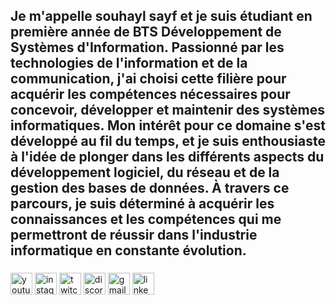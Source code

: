 <h2 align="left">Je m'appelle souhayl sayf et je suis étudiant en première année de BTS Développement de Systèmes d'Information. Passionné par les technologies de l'information et de la communication, j'ai choisi cette filière pour acquérir les compétences nécessaires pour concevoir, développer et maintenir des systèmes informatiques. Mon intérêt pour ce domaine s'est développé au fil du temps, et je suis enthousiaste à l'idée de plonger dans les différents aspects du développement logiciel, du réseau et de la gestion des bases de données. À travers ce parcours, je suis déterminé à acquérir les connaissances et les compétences qui me permettront de réussir dans l'industrie informatique en constante évolution.</h2>



###

<div align="left">
  <img src="https://img.shields.io/static/v1?message=Youtube&logo=youtube&label=&color=FF0000&logoColor=white&labelColor=&style=for-the-badge" height="35" alt="youtube logo"  />
  <img src="https://img.shields.io/static/v1?message=Instagram&logo=instagram&label=&color=E4405F&logoColor=white&labelColor=&style=for-the-badge" height="35" alt="instagram logo"  />
  <img src="https://img.shields.io/static/v1?message=Twitch&logo=twitch&label=&color=9146FF&logoColor=white&labelColor=&style=for-the-badge" height="35" alt="twitch logo"  />
  <img src="https://img.shields.io/static/v1?message=Discord&logo=discord&label=&color=7289DA&logoColor=white&labelColor=&style=for-the-badge" height="35" alt="discord logo"  />
  <img src="https://img.shields.io/static/v1?message=Gmail&logo=gmail&label=&color=D14836&logoColor=white&labelColor=&style=for-the-badge" height="35" alt="gmail logo"  />
  <img src="https://img.shields.io/static/v1?message=LinkedIn&logo=linkedin&label=&color=0077B5&logoColor=white&labelColor=&style=for-the-badge" height="35" alt="linkedin logo"  />
</div>

###


